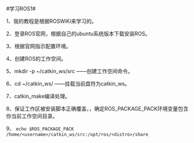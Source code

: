 #学习ROS1#

1、我的教程是根据ROSWiKi来学习的。

2、登录ROS官网，根据自己的ubuntu系统版本下载安装ROS。

3、根据官网指示配置环境。

4、创建ROS的工作空间。

5、mkdir -p ~/catkin_ws/src ——创建工作空间命令。

6、cd ~/catkin_ws/ ——挂载当前盘符为catkin_ws。

7、catkin_make编译处理。

8、保证工作区被安装脚本正确覆盖，，确定ROS_PACKAGE_PACK环境变量包含你当前工作空间目录。

9、
`echo $ROS_PACKAGE_PACK`
`
/home/<username>/catkin_ws/src:/opt/ros/<distro>/share
`
